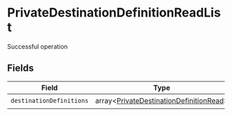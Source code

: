 # PrivateDestinationDefinitionReadList

Successful operation


## Fields

| Field                                                                                              | Type                                                                                               | Required                                                                                           | Description                                                                                        |
| -------------------------------------------------------------------------------------------------- | -------------------------------------------------------------------------------------------------- | -------------------------------------------------------------------------------------------------- | -------------------------------------------------------------------------------------------------- |
| `destinationDefinitions`                                                                           | array<[PrivateDestinationDefinitionRead](../../models/shared/PrivateDestinationDefinitionRead.md)> | :heavy_check_mark:                                                                                 | N/A                                                                                                |
